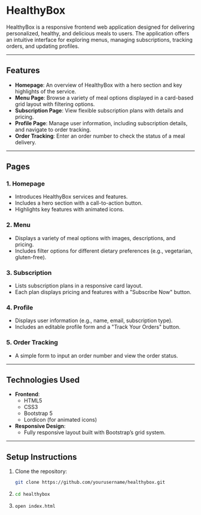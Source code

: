 # **HealthyBox**

HealthyBox is a responsive frontend web application designed for delivering personalized, healthy, and delicious meals to users. The application offers an intuitive interface for exploring menus, managing subscriptions, tracking orders, and updating profiles.

---

## **Features**

- **Homepage**: An overview of HealthyBox with a hero section and key highlights of the service.
- **Menu Page**: Browse a variety of meal options displayed in a card-based grid layout with filtering options.
- **Subscription Page**: View flexible subscription plans with details and pricing.
- **Profile Page**: Manage user information, including subscription details, and navigate to order tracking.
- **Order Tracking**: Enter an order number to check the status of a meal delivery.

---

## **Pages**

### 1. **Homepage**
   - Introduces HealthyBox services and features.
   - Includes a hero section with a call-to-action button.
   - Highlights key features with animated icons.

### 2. **Menu**
   - Displays a variety of meal options with images, descriptions, and pricing.
   - Includes filter options for different dietary preferences (e.g., vegetarian, gluten-free).

### 3. **Subscription**
   - Lists subscription plans in a responsive card layout.
   - Each plan displays pricing and features with a "Subscribe Now" button.

### 4. **Profile**
   - Displays user information (e.g., name, email, subscription type).
   - Includes an editable profile form and a "Track Your Orders" button.

### 5. **Order Tracking**
   - A simple form to input an order number and view the order status.

---

## **Technologies Used**

- **Frontend**:
  - HTML5
  - CSS3
  - Bootstrap 5
  - Lordicon (for animated icons)
- **Responsive Design**:
  - Fully responsive layout built with Bootstrap’s grid system.

---

## **Setup Instructions**

1. Clone the repository:
   ```bash
   git clone https://github.com/yourusername/healthybox.git
2. ```bash
   cd healthybox
3. ```bash
   open index.html
